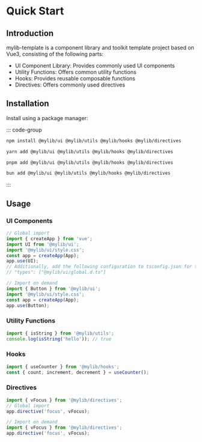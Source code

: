 # Quick Start

## Introduction

mylib-template is a component library and toolkit template project based on Vue3, consisting of the following parts:

- UI Component Library: Provides commonly used UI components
- Utility Functions: Offers common utility functions
- Hooks: Provides reusable composable functions
- Directives: Offers commonly used directives

## Installation

Install using a package manager:

::: code-group

```bash [npm]
npm install @mylib/ui @mylib/utils @mylib/hooks @mylib/directives
```

```bash [yarn]
yarn add @mylib/ui @mylib/utils @mylib/hooks @mylib/directives
```

```bash [pnpm]
pnpm add @mylib/ui @mylib/utils @mylib/hooks @mylib/directives
```

```bash [bun]
bun add @mylib/ui @mylib/utils @mylib/hooks @mylib/directives
```

:::

## Usage

### UI Components

```ts
// Global import
import { createApp } from 'vue';
import UI from '@mylib/ui';
import '@mylib/ui/style.css';
const app = createApp(App);
app.use(UI);
// Additionally, add the following configuration to tsconfig.json for type hints:
// "types": ["@mylib/ui/global.d.ts"]

// Import on demand
import { Button } from '@mylib/ui';
import '@mylib/ui/style.css';
const app = createApp(App);
app.use(Button);
```

### Utility Functions

```ts
import { isString } from '@mylib/utils';
console.log(isString('hello')); // true
```

### Hooks

```ts
import { useCounter } from '@mylib/hooks';
const { count, increment, decrement } = useCounter();
```

### Directives

```ts
import { vFocus } from '@mylib/directives';
// Global import
app.directive('focus', vFocus);

// Import on demand
import { vFocus } from '@mylib/directives';
app.directive('focus', vFocus);
```
